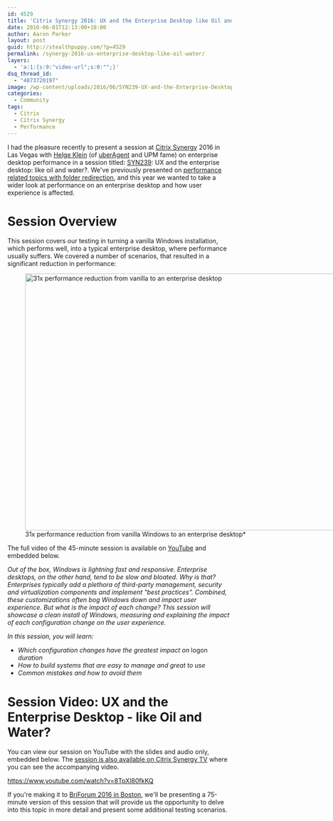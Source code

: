 ```yaml
---
id: 4529
title: 'Citrix Synergy 2016: UX and the Enterprise Desktop like Oil and Water'
date: 2016-06-01T12:13:00+10:00
author: Aaron Parker
layout: post
guid: http://stealthpuppy.com/?p=4529
permalink: /synergy-2016-ux-enterprise-desktop-like-oil-water/
layers:
  - 'a:1:{s:9:"video-url";s:0:"";}'
dsq_thread_id:
  - "4873720197"
image: /wp-content/uploads/2016/06/SYN239-UX-and-the-Enterprise-Desktop-Like-Oil-and-Water-v1.0.png
categories:
  - Community
tags:
  - Citrix
  - Citrix Synergy
  - Performance
---
```

I had the pleasure recently to present a session at [Citrix Synergy](http://www.citrixsynergy.com) 2016 in Las Vegas with [Helge Klein](https://helgeklein.com/) (of [uberAgent](https://uberagent.com/) and UPM fame) on enterprise desktop performance in a session titled: [SYN239](https://citrix.g2planet.com/citrixsynergy2016/public_session_view.php?agenda_session_id=259): UX and the enterprise desktop: like oil and water?. We've previously presented on [performance related topics with folder redirection](http://stealthpuppy.com/synergy-2015-replay/), and this year we wanted to take a wider look at performance on an enterprise desktop and how user experience is affected.

# Session Overview

This session covers our testing in turning a vanilla Windows installation, which performs well, into a typical enterprise desktop, where performance usually suffers. We covered a number of scenarios, that resulted in a significant reduction in performance:

<figure id="attachment_4532" aria-describedby="caption-attachment-4532" style="width: 1024px" class="wp-caption alignnone"><img class="size-large wp-image-4532" src="http://stealthpuppy.com/wp-content/uploads/2016/06/31xPerformance-1024x576.png" alt="31x performance reduction from vanilla to an enterprise desktop" width="1024" height="576" srcset="https://stealthpuppy.com/wp-content/uploads/2016/06/31xPerformance-1024x576.png 1024w, https://stealthpuppy.com/wp-content/uploads/2016/06/31xPerformance-150x84.png 150w, https://stealthpuppy.com/wp-content/uploads/2016/06/31xPerformance-300x169.png 300w, https://stealthpuppy.com/wp-content/uploads/2016/06/31xPerformance-768x432.png 768w" sizes="(max-width: 1024px) 100vw, 1024px" /><figcaption id="caption-attachment-4532" class="wp-caption-text">31x performance reduction from vanilla Windows to an enterprise desktop*</figure>

The full video of the 45-minute session is available on [YouTube](https://www.youtube.com/watch?v=8TpXl80fkKQ) and embedded below.

_Out of the box, Windows is lightning fast and responsive. Enterprise desktops, on the other hand, tend to be slow and bloated. Why is that? Enterprises typically add a plethora of third-party management, security and virtualization components and implement "best practices". Combined, these customizations often bog Windows down and impact user experience. But what is the impact of each change? This session will showcase a clean install of Windows, measuring and explaining the impact of each configuration change on the user experience._

_In this session, you will learn:_

  * _Which configuration changes have the greatest impact on_ logon _duration_
  * _How to build systems that are easy to manage and great to use_
  * _Common mistakes and how to avoid them_

# Session Video: UX and the Enterprise Desktop - like Oil and Water?

You can view our session on YouTube with the slides and audio only, embedded below. The [session is also available on Citrix Synergy TV](http://live.citrixsynergy.com/2016/player/ondemandplayer.php?presentation_id=39c96fe1-6e26-4569-9392-9048dbb68510) where you can see the accompanying video.

<https://www.youtube.com/watch?v=8TpXl80fkKQ>

If you're making it to [BriForum 2016 in Boston](http://briforum.com/2016/US/), we'll be presenting a 75-minute version of this session that will provide us the opportunity to delve into this topic in more detail and present some additional testing scenarios.